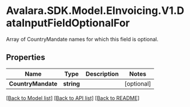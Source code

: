 # Avalara.SDK.Model.EInvoicing.V1.DataInputFieldOptionalFor
Array of CountryMandate names for which this field is optional.

## Properties

Name | Type | Description | Notes
------------ | ------------- | ------------- | -------------
**CountryMandate** | **string** |  | [optional] 

[[Back to Model list]](../../../README.md#documentation-for-models) [[Back to API list]](../../../README.md#documentation-for-api-endpoints) [[Back to README]](../../../README.md)

